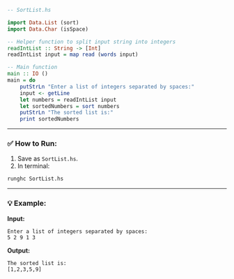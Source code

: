 

```haskell
-- SortList.hs

import Data.List (sort)
import Data.Char (isSpace)

-- Helper function to split input string into integers
readIntList :: String -> [Int]
readIntList input = map read (words input)

-- Main function
main :: IO ()
main = do
    putStrLn "Enter a list of integers separated by spaces:"
    input <- getLine
    let numbers = readIntList input
    let sortedNumbers = sort numbers
    putStrLn "The sorted list is:"
    print sortedNumbers
```

---

### ✅ How to Run:

1. Save as `SortList.hs`.
2. In terminal:

```bash
runghc SortList.hs
```

---

### 💡 Example:

**Input:**

```
Enter a list of integers separated by spaces:
5 2 9 1 3
```

**Output:**

```
The sorted list is:
[1,2,3,5,9]
```



